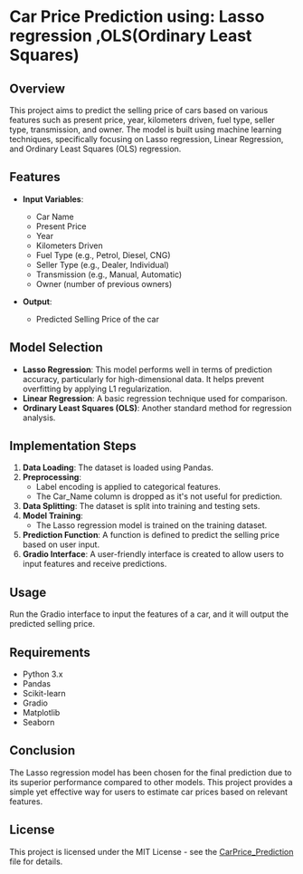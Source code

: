 # Car Price Prediction using: Lasso regression ,OLS(Ordinary Least Squares)

## Overview
This project aims to predict the selling price of cars based on various features such as present price, year, kilometers driven, fuel type, seller type, transmission, and owner. The model is built using machine learning techniques, specifically focusing on Lasso regression, Linear Regression, and Ordinary Least Squares (OLS) regression.

## Features
- **Input Variables**:
  - Car Name  
  - Present Price
  - Year
  - Kilometers Driven
  - Fuel Type (e.g., Petrol, Diesel, CNG)
  - Seller Type (e.g., Dealer, Individual)
  - Transmission (e.g., Manual, Automatic)
  - Owner (number of previous owners)

- **Output**: 
  - Predicted Selling Price of the car

## Model Selection
- **Lasso Regression**: This model performs well in terms of prediction accuracy, particularly for high-dimensional data. It helps prevent overfitting by applying L1 regularization.
- **Linear Regression**: A basic regression technique used for comparison.
- **Ordinary Least Squares (OLS)**: Another standard method for regression analysis.

## Implementation Steps
1. **Data Loading**: The dataset is loaded using Pandas.
2. **Preprocessing**:
   - Label encoding is applied to categorical features.
   - The Car_Name column is dropped as it's not useful for prediction.
3. **Data Splitting**: The dataset is split into training and testing sets.
4. **Model Training**: 
   - The Lasso regression model is trained on the training dataset.
5. **Prediction Function**: A function is defined to predict the selling price based on user input.
6. **Gradio Interface**: A user-friendly interface is created to allow users to input features and receive predictions.

## Usage
Run the Gradio interface to input the features of a car, and it will output the predicted selling price.

## Requirements
- Python 3.x
- Pandas
- Scikit-learn
- Gradio
- Matplotlib
- Seaborn

## Conclusion
The Lasso regression model has been chosen for the final prediction due to its superior performance compared to other models. This project provides a simple yet effective way for users to estimate car prices based on relevant features.

## License
This project is licensed under the MIT License - see the [CarPrice_Prediction](CarPrice_Prediction) file for details.
